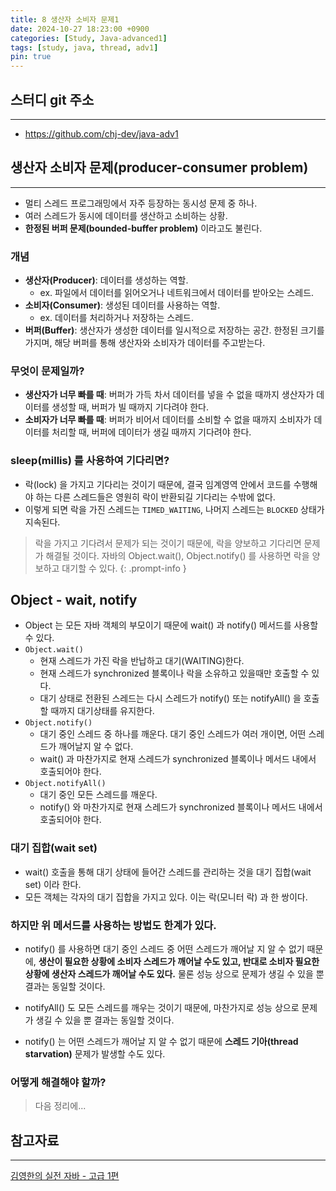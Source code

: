 ```yaml
---
title: 8 생산자 소비자 문제1
date: 2024-10-27 18:23:00 +0900
categories: [Study, Java-advanced1]
tags: [study, java, thread, adv1]
pin: true
---
```


## 스터디 git 주소
<hr />

- <https://github.com/chj-dev/java-adv1>


## 생산자 소비자 문제(producer-consumer problem)
<hr />

- 멀티 스레드 프로그래밍에서 자주 등장하는 동시성 문제 중 하나.
- 여러 스레드가 동시에 데이터를 생산하고 소비하는 상황.
- **한정된 버퍼 문제(bounded-buffer problem)** 이라고도 불린다.

### 개념

- **생산자(Producer)**: 데이터를 생성하는 역할.
  - ex. 파일에서 데이터를 읽어오거나 네트워크에서 데이터를 받아오는 스레드.
- **소비자(Consumer)**: 생성된 데이터를 사용하는 역할.
  - ex. 데이터를 처리하거나 저장하는 스레드.
- **버퍼(Buffer)**: 생산자가 생성한 데이터를 일시적으로 저장하는 공간. 한정된 크기를 가지며, 해당 버퍼를 통해 생산자와 소비자가 데이터를 주고받는다.

### 무엇이 문제일까?

- **생산자가 너무 빠를 때**: 버퍼가 가득 차서 데이터를 넣을 수 없을 때까지 생산자가 데이터를 생성할 때, 버퍼가 빌 때까지 기다려야 한다.
- **소비자가 너무 빠를 때**: 버퍼가 비어서 데이터를 소비할 수 없을 때까지 소비자가 데이터를 처리할 때, 버퍼에 데이터가 생길 때까지 기다려야 한다.

### sleep(millis) 를 사용하여 기다리면?

- 락(lock) 을 가지고 기다리는 것이기 때문에, 결국 임계영역 안에서 코드를 수행해야 하는 다른 스레드들은 영원히 락이 반환되길 기다리는 수밖에 없다.
- 이렇게 되면 락을 가진 스레드는 `TIMED_WAITING`, 나머지 스레드는 `BLOCKED` 상태가 지속된다.

> 락을 가지고 기다려서 문제가 되는 것이기 때문에, 락을 양보하고 기다리면 문제가 해결될 것이다.
> 자바의 Object.wait(), Object.notify() 를 사용하면 락을 양보하고 대기할 수 있다.
{: .prompt-info }

## Object - wait, notify

- Object 는 모든 자바 객체의 부모이기 때문에 wait() 과 notify() 메서드를 사용할 수 있다.
- `Object.wait()`
  - 현재 스레드가 가진 락을 반납하고 대기(WAITING)한다.
  - 현재 스레드가 synchronized 블록이나 락을 소유하고 있을때만 호출할 수 있다.
  - 대기 상태로 전환된 스레드는 다시 스레드가 notify() 또는 notifyAll() 을 호출할 때까지 대기상태를 유지한다.
- `Object.notify()`
  - 대기 중인 스레드 중 하나를 깨운다. 대기 중인 스레드가 여러 개이면, 어떤 스레드가 깨어날지 알 수 없다.
  - wait() 과 마찬가지로 현재 스레드가 synchronized 블록이나 메서드 내에서 호출되어야 한다.
- `Object.notifyAll()`
  - 대기 중인 모든 스레드를 깨운다.
  - notify() 와 마찬가지로 현재 스레드가 synchronized 블록이나 메서드 내에서 호출되어야 한다.

### 대기 집합(wait set)

- wait() 호출을 통해 대기 상태에 들어간 스레드를 관리하는 것을 대기 집합(wait set) 이라 한다.
- 모든 객체는 각자의 대기 집합을 가지고 있다. 이는 락(모니터 락) 과 한 쌍이다.

### 하지만 위 메서드를 사용하는 방법도 한계가 있다.

- notify() 를 사용하면 대기 중인 스레드 중 어떤 스레드가 깨어날 지 알 수 없기 때문에, 
 **생산이 필요한 상황에 소비자 스레드가 깨어날 수도 있고, 반대로 소비자 필요한 상황에 생산자 스레드가 깨어날 수도 있다.**
 물론 성능 상으로 문제가 생길 수 있을 뿐 결과는 동일할 것이다.
- notifyAll() 도 모든 스레드를 깨우는 것이기 때문에, 마찬가지로 성능 상으로 문제가 생길 수 있을 뿐 결과는 동일할 것이다.


- notify() 는 어떤 스레드가 깨어날 지 알 수 없기 때문에 **스레드 기아(thread starvation)** 문제가 발생할 수도 있다.

### 어떻게 해결해야 할까?

> 다음 정리에...


## 참고자료
<hr />

[김영한의 실전 자바 - 고급 1편](https://www.inflearn.com/course/%EA%B9%80%EC%98%81%ED%95%9C%EC%9D%98-%EC%8B%A4%EC%A0%84-%EC%9E%90%EB%B0%94-%EA%B3%A0%EA%B8%89-1/dashboard)
